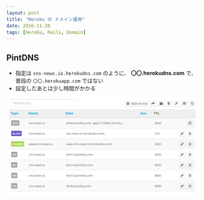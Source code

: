 ```yaml
---
layout: post
title: "Heroku の ドメイン運用"
date: 2016-11-20
tags: [Heroku, Rails, Domain]
---
```


## PintDNS
- 指定は `sns-news.io.herokudns.com` のように、 **〇〇.herokudns.com** で、普段の `〇〇.herokuapp.com` ではない
- 設定したあとは少し時間がかかる

![pointdns](/images/pointdns.png)


